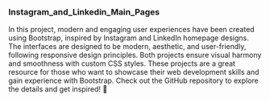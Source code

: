 ### Instagram_and_Linkedin_Main_Pages

In this project, modern and engaging user experiences have been created using Bootstrap, inspired by Instagram and LinkedIn homepage designs. The interfaces are designed to be modern, aesthetic, and user-friendly, following responsive design principles.
Both projects ensure visual harmony and smoothness with custom CSS styles. These projects are a great resource for those who want to showcase their web development skills and gain experience with Bootstrap.
Check out the GitHub repository to explore the details and get inspired! 🚀
